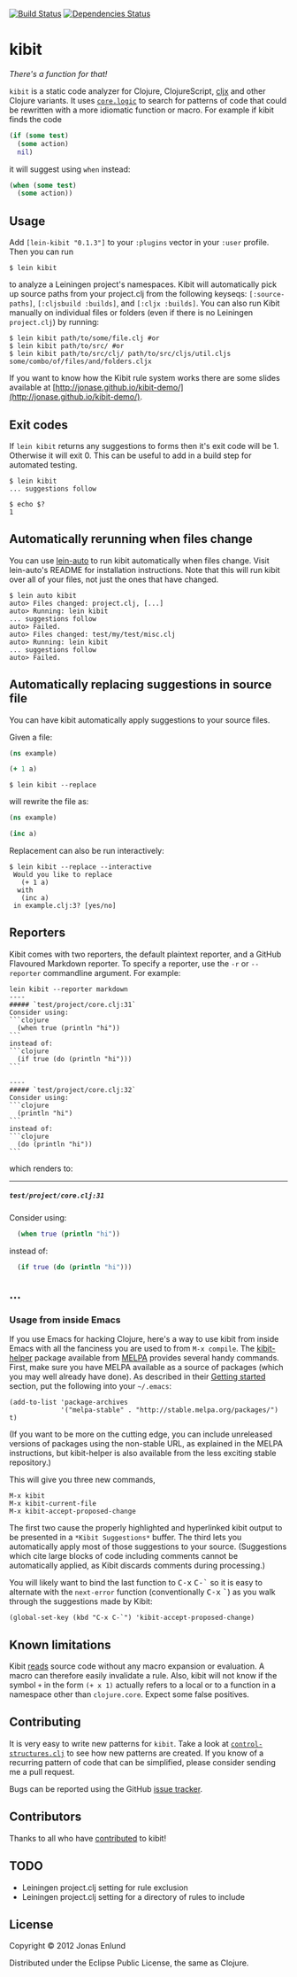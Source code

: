 [![Build Status](https://travis-ci.org/jonase/kibit.svg?branch=master)](https://travis-ci.org/jonase/kibit)
[![Dependencies Status](http://jarkeeper.com/jonase/kibit/status.svg)](http://jarkeeper.com/jonase/kibit)

# kibit

*There's a function for that!*

`kibit` is a static code analyzer for Clojure, ClojureScript, [cljx](https://github.com/lynaghk/cljx)
 and other Clojure variants. It uses [`core.logic`](https://github.com/clojure/core.logic)
  to search for patterns of code that could be rewritten with a more idiomatic function
or macro. For example if kibit finds the code

```clojure
(if (some test)
  (some action)
  nil)
```

it will suggest using `when` instead:

```clojure
(when (some test)
  (some action))
```

## Usage

Add `[lein-kibit "0.1.3"]` to your `:plugins` vector in your `:user`
profile. Then you can run

    $ lein kibit

to analyze a Leiningen project's namespaces. Kibit will automatically pick up source paths from your project.clj from the following keyseqs: `[:source-paths]`, `[:cljsbuild :builds]`, and `[:cljx :builds]`. You can also run Kibit manually on individual files or folders (even if there is no Leiningen `project.clj`) by running:

    $ lein kibit path/to/some/file.clj #or
    $ lein kibit path/to/src/ #or
    $ lein kibit path/to/src/clj/ path/to/src/cljs/util.cljs some/combo/of/files/and/folders.cljx


If you want to know how the Kibit rule system works there are some slides available at [http://jonase.github.io/kibit-demo/](http://jonase.github.io/kibit-demo/).

## Exit codes

If `lein kibit` returns any suggestions to forms then it's exit code will be 1. Otherwise it will exit 0. This can be useful to add in a build step for automated testing.


    $ lein kibit
    ... suggestions follow

    $ echo $?
    1

## Automatically rerunning when files change

You can use [lein-auto](https://github.com/weavejester/lein-auto) to run kibit automatically when files change. Visit
lein-auto's README for installation instructions. Note that this will run kibit over all of your files, not just the
ones that have changed.

    $ lein auto kibit
    auto> Files changed: project.clj, [...]
    auto> Running: lein kibit
    ... suggestions follow
    auto> Failed.
    auto> Files changed: test/my/test/misc.clj
    auto> Running: lein kibit
    ... suggestions follow
    auto> Failed.

## Automatically replacing suggestions in source file

You can have kibit automatically apply suggestions to your source files.

Given a file:

```clojure
(ns example)

(+ 1 a)
```

    $ lein kibit --replace

will rewrite the file as:

```clojure
(ns example)

(inc a)
```

Replacement can also be run interactively:

    $ lein kibit --replace --interactive
     Would you like to replace
       (+ 1 a)
      with
       (inc a)
     in example.clj:3? [yes/no]

## Reporters

Kibit comes with two reporters, the default plaintext reporter, and a GitHub Flavoured Markdown reporter. To specify a reporter, use the `-r` or `--reporter` commandline argument. For example:

    lein kibit --reporter markdown
    ----
    ##### `test/project/core.clj:31`
    Consider using:
    ```clojure
      (when true (println "hi"))
    ```
    instead of:
    ```clojure
      (if true (do (println "hi")))
    ```

    ----
    ##### `test/project/core.clj:32`
    Consider using:
    ```clojure
      (println "hi")
    ```
    instead of:
    ```clojure
      (do (println "hi"))
    ```

which renders to:

----
##### `test/project/core.clj:31`
Consider using:
```clojure
  (when true (println "hi"))
```
instead of:
```clojure
  (if true (do (println "hi")))
```
...
----

### Usage from inside Emacs

If you use Emacs for hacking Clojure, here's a way to use kibit from
inside Emacs with all the fanciness you are used to from `M-x compile`.
The [kibit-helper](https://github.com/brunchboy/kibit-helper) package
available from [MELPA](http://melpa.org/) provides several handy
commands. First, make sure you have MELPA available as a source of
packages (which you may well already have done). As described in their
[Getting started](http://melpa.org/#/getting-started) section, put the
following into your `~/.emacs`:

```elisp
(add-to-list 'package-archives
             '("melpa-stable" . "http://stable.melpa.org/packages/") t)
```

(If you want to be more on the cutting edge, you can include unreleased
versions of packages using the non-stable URL, as explained in the
MELPA instructions, but kibit-helper is also available from the less
exciting stable repository.)

This will give you three new commands,

    M-x kibit
    M-x kibit-current-file
    M-x kibit-accept-proposed-change

The first two cause the properly highlighted and hyperlinked kibit output to be
presented in a `*Kibit Suggestions*` buffer. The third lets you automatically
apply most of those suggestions to your source. (Suggestions which cite large
blocks of code including comments cannot be automatically applied, as Kibit
discards comments during processing.)

You will likely want to bind the last function to <kbd>C-x</kbd>
<kbd>C-\`</kbd> so it is easy to alternate with the `next-error`
function (conventionally <kbd>C-x</kbd> <kbd>\`</kbd>) as you walk
through the suggestions made by Kibit:

```elisp
(global-set-key (kbd "C-x C-`") 'kibit-accept-proposed-change)
```

## Known limitations

Kibit
[reads](http://clojure.github.com/clojure/clojure.core-api.html#clojure.core/read)
source code without any macro expansion or evaluation. A macro can
therefore easily invalidate a rule. Also, kibit will not know if the
symbol `+` in the form `(+ x 1)` actually refers to a local or to a
function in a namespace other than `clojure.core`. Expect
some false positives.

## Contributing

It is very easy to write new patterns for `kibit`. Take a look at
[`control-structures.clj`](https://github.com/jonase/kibit/blob/master/kibit/src/kibit/rules/control_structures.clj)
to see how new patterns are created. If you know of a recurring
pattern of code that can be simplified, please consider sending me a
pull request.

Bugs can be reported using the GitHub [issue tracker](https://github.com/jonase/kibit/issues/).

## Contributors

Thanks to all who have [contributed](https://github.com/jonase/kibit/graphs/contributors) to kibit!

## TODO

* Leiningen project.clj setting for rule exclusion
* Leiningen project.clj setting for a directory of rules to include

## License

Copyright © 2012 Jonas Enlund

Distributed under the Eclipse Public License, the same as Clojure.
